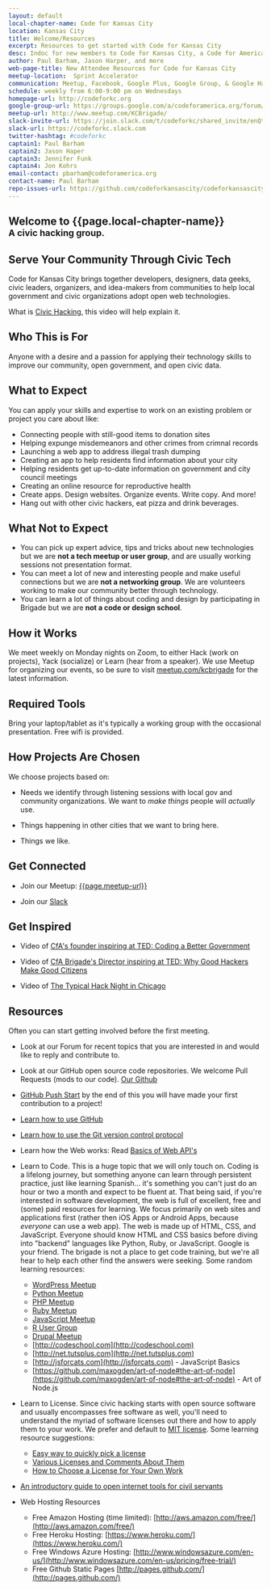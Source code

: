 ```yaml
---
layout: default
local-chapter-name: Code for Kansas City
location: Kansas City
title: Welcome/Resources
excerpt: Resources to get started with Code for Kansas City
desc: Indoc for new members to Code for Kansas City, a Code for America Brigade
author: Paul Barham, Jason Harper, and more
web-page-title: New Attendee Resources for Code for Kansas City
meetup-location:  Sprint Accelerator
communication: Meetup, Facebook, Google Plus, Google Group, & Google Hangouts
schedule: weekly from 6:00-9:00 pm on Wednesdays
homepage-url: http://codeforkc.org
google-group-url: https://groups.google.com/a/codeforamerica.org/forum/#!forum/c4hrva
meetup-url: http://www.meetup.com/KCBrigade/
slack-invite-url: https://join.slack.com/t/codeforkc/shared_invite/enQtNDI1NjExNTM3NTkwLWZiYWJkOWY3ZDFjZGNmNzQ0YTFiNjIxYWY1MmZlNWQzZmM0ZDcyNjc0NzNhNDBlNjZjMjI1OWYzMDBjZTc3MTE
slack-url: https://codeforkc.slack.com
twitter-hashtag: #codeforkc
captain1: Paul Barham
captain2: Jason Haper
captain3: Jennifer Funk
captain4: Jon Kohrs
email-contact: pbarham@codeforamerica.org
contact-name: Paul Barham
repo-issues-url: https://github.com/codeforkansascity/codeforkansascity.github.io/issues
---
```

Welcome to {{page.local-chapter-name}} <br><small>A civic hacking group.</small>
--------------------------------------------------------------------------------------


Serve Your Community Through Civic Tech
---------------------------------------

Code for Kansas City brings together developers, designers, data geeks, civic leaders, organizers, and idea-makers from communities to help local government and civic organizations adopt open web technologies.

What is [Civic Hacking](https://www.youtube.com/watch?v=H_on0kXZ07M), this video will help explain it.

## Who This is For
Anyone with a desire and a passion for applying their technology skills to improve our community, open government, and open civic data.


## What to Expect
You can apply your skills and expertise to work on an existing problem or project you care about like:

* Connecting people with still-good items to donation sites
* Helping expunge misdemeanors and other crimes from crimnal records
* Launching a web app to address illegal trash dumping
* Creating an app to help residents find information about your city
* Helping residents get up-to-date information on government and city council meetings
* Creating an online resource for reproductive health
* Create apps. Design websites. Organize events. Write copy. And more!
* Hang out with other civic hackers, eat pizza and drink beverages.


## What Not to Expect

* You can pick up expert advice, tips and tricks about new technologies but we are **not a tech meetup or user group**, and are usually working sessions not presentation format.
* You can meet a lot of new and interesting people and make useful connections but we are **not a networking group**. We are volunteers working to make our community better through technology.
* You can learn a lot of things about coding and design by participating in Brigade but we are **not a code or design school**.


## How it Works

We meet weekly on Monday nights on Zoom, to either Hack (work on projects), Yack (socialize) or Learn (hear from a speaker).
We use Meetup for organizing our events, so be sure to visit <a href="http://www.meetup.com/kcbrigade">meetup.com/kcbrigade</a> for the latest information.

<!-- The format for Hack Nights:

* 6:00 - Social / Introductions
* 6:10 - New Member Orientation
* 6:20 - Project Pitches
* 6:30 - Work on projects
* 7:00 - Pizza arrives
* 7:45 - Wrap up - get project updates
 -->

## Required Tools

Bring your laptop/tablet as it's typically a working group with the occasional presentation.  Free wifi is provided.

## How Projects Are Chosen

We choose projects based on:

* Needs we identify through listening sessions with local gov and community organizations. We want to *make things* people will *actually* use.

* Things happening in other cities that we want to bring here.

* Things we like.

## Get Connected

* Join our Meetup: [{{page.meetup-url}}]({{page.meetup-url}})

* Join our [Slack]({{page.slack-invite-url}})


## Get Inspired

* Video of [CfA's founder inspiring at TED: Coding a Better Government](http://www.ted.com/talks/jennifer_pahlka_coding_a_better_government)

* Video of [CfA Brigade's Director inspiring at TED: Why Good Hackers Make Good Citizens](http://www.ted.com/talks/catherine_bracy_why_good_hackers_make_good_citizens)

* Video of [The Typical Hack Night in Chicago](https://www.youtube.com/watch?v=H_on0kXZ07M)

## Resources

Often you can start getting involved before the first meeting.

* Look at our Forum for recent topics that you are interested in and would like to reply and contribute to.

* Look at our GitHub open source code repositories. We welcome Pull Requests (mods to our code).  [Our Github](https://github.com/c4hrva)

* [GitHub Push Start](http://codeforkc.org/meeting-notes/github/2014/11/04/github-push-start.html) by the end of this you will have made your first contribution to a project!

* [Learn how to use GitHub](https://guides.github.com/activities/hello-world/)

* [Learn how to use the Git version control protocol](http://try.github.io)

* Learn how the Web works: Read [Basics of Web API's](https://zapier.com/learn/apis/#toc)

* Learn to Code. This is a huge topic that we will only touch on. Coding is a lifelong journey, but something anyone can learn through persistent practice, just like learning Spanish... it's something you can't just do an hour or two a month and expect to be fluent at. That being said, if you're interested in software development, the web is full of excellent, free and (some) paid resources for learning. We focus primarily on web sites and applications first (rather then iOS Apps or Android Apps, because *everyone* can use a web app). The web is made up of HTML, CSS, and JavaScript.  Everyone should know HTML and CSS basics before diving into "backend" languages like Python, Ruby, or JavaScript. Google is your friend. The brigade is not a place to get code training, but we're all hear to help each other find the answers were seeking. Some random learning resources:
  * [WordPress Meetup](http://www.meetup.com/wordpresskc/)
  * [Python Meetup](http://www.meetup.com/pythonkc/)
  * [PHP Meetup](http://www.meetup.com/kcphpug/)
  * [Ruby Meetup](http://www.meetup.com/kcruby/)
  * [JavaScript Meetup](http://www.meetup.com/JavaScriptKC/)
  * [R User Group](http://www.meetup.com/Kansas-City-R-Users-Group/)
  * [Drupal Meetup](http://www.meetup.com/Greater-Kansas-City-Drupal-User-Group/)
  * [http://codeschool.com](http://codeschool.com)
  * [http://net.tutsplus.com](http://net.tutsplus.com)
  * [http://jsforcats.com](http://jsforcats.com) - JavaScript Basics
  * [https://github.com/maxogden/art-of-node#the-art-of-node](https://github.com/maxogden/art-of-node#the-art-of-node) - Art of Node.js

* Learn to License.  Since civic hacking starts with open source software and usually encompasses free software as well, you'll need to understand the myriad of software licenses out there and how to apply them to your work. We prefer and default to [MIT license](http://choosealicense.com/licenses/mit/). Some learning resource suggestions:
  * [Easy way to quickly pick a license](http://choosealicense.com)
  * [Various Licenses and Comments About Them](https://www.gnu.org/licenses/license-list.html)
  * [How to Choose a License for Your Own Work](https://www.gnu.org/licenses/license-recommendations.html)

* [An introductory guide to open internet tools for civil servants](https://www.gov.uk/government/publications/digital-skills-in-the-civil-service)


* Web Hosting Resources
    * Free Amazon Hosting (time limited): [http://aws.amazon.com/free/](http://aws.amazon.com/free/)
    * Free Heroku Hosting: [https://www.heroku.com/](https://www.heroku.com/)
    * Free Windows Azure Hosting: [http://www.windowsazure.com/en-us/](http://www.windowsazure.com/en-us/pricing/free-trial/)
    * Free Github Static Pages [http://pages.github.com/](http://pages.github.com/)
